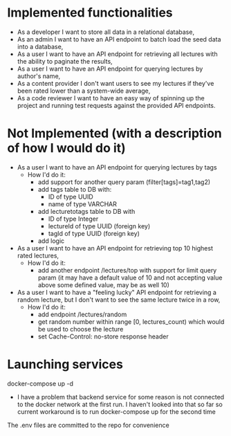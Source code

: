# Implemented functionalities

* As a developer I want to store all data in a relational database,
* As an admin I want to have an API endpoint to batch load the seed data into a
database,
* As a user I want to have an API endpoint for retrieving all lectures with the ability 
to paginate the results,
* As a user I want to have an API endpoint for querying lectures by author's name,
* As a content provider I don't want users to see my lectures if they've been rated 
lower than a system-wide average,
* As a code reviewer I want to have an easy way of spinning up the project and running test 
requests against the provided API endpoints.


# Not Implemented (with a description of how I would do it)

* As a user I want to have an API endpoint for querying lectures by tags
  * How I'd do it:
    * add support for another query param (filter[tags]=tag1,tag2)
    * add tags table to DB with:
        * ID of type UUID
        * name of type VARCHAR
    * add lecturetotags table to DB with
        * ID of type Integer
        * lectureId of type UUID (foreign key)
        * tagId of type UUID (foreign key)
    * add logic
* As a user I want to have an API endpoint for retrieving top 10 highest rated lectures,
  * How I'd do it:
    * add another endpoint /lectures/top with support for limit query param (it may have a default value of 10
    and not accepting value above some defined value, may be as well 10)
* As a user I want to have a "feeling lucky" API endpoint for retrieving a random
lecture, but I don't want to see the same lecture twice in a row,
    * How I'd do it:
      * add endpoint /lectures/random
      * get random number within range [0, lectures_count) which would be used to choose the lecture
      * set Cache-Control: no-store response header


# Launching services
docker-compose up -d
  * I have a problem that backend service for some reason is not connected to the docker network at the first 
  run. I haven't looked into that so far so current workaround is to run docker-compose up for the second time

The .env files are committed to the repo for convenience  